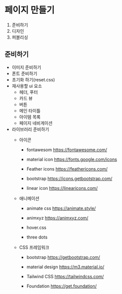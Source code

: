 # 페이지 만들기
1. 준비하기
2. 디자인
3. 퍼블리싱

## 준비하기
- 이미지 준비하기
- 폰트 준비하기
- 초기화 하기(reset.css)
- 재사용할 ui 요소
    - 헤더, 푸터
    - 카드 뷰
    - 버튼
    - 메인 타이틀
    - 아이템 목록
    - 페이지 네비게이션 
- 라이브러리 준비하기
    - 아이콘 
        - fontawesom
        https://fontawesome.com/

        - material icon
        https://fonts.google.com/icons

        - Feather icons
        https://feathericons.com/

        - bootstrap
        https://icons.getbootstrap.com/

        - linear icon
        https://linearicons.com/

    - 애니메이션
        - animate css
        https://animate.style/

        - animxyz
        https://animxyz.com/

        - hover.css
        - three dots
        
    - CSS 프레임워크
        - bootstrap
        https://getbootstrap.com/

        - material design
        https://m3.material.io/

        - Tailwind CSS
        https://tailwindcss.com/

        - Foundation
        https://get.foundation/